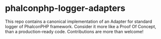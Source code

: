 # phalconphp-logger-adapters
This repo contains a canonical implementation of an Adapter for standard logger of PhalconPHP framework. Consider it more like a Proof Of Concept, than a production-ready code. Contributions are more than welcome! 
